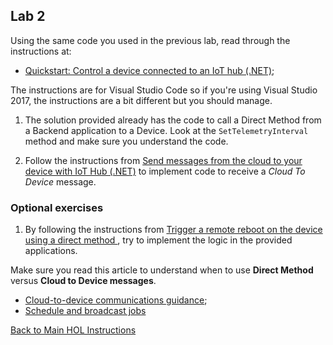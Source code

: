 ## Lab 2

Using the same code you used in the previous lab, read through the instructions at:
- [Quickstart: Control a device connected to an IoT hub (.NET)](https://docs.microsoft.com/en-us/azure/iot-hub/quickstart-control-device-dotnet);

The instructions are for Visual Studio Code so if you're using Visual Studio 2017, the instructions are a bit different but you should manage.

1) The solution provided already has the code to call a Direct Method from a Backend application to a Device. Look at the `SetTelemetryInterval` method and make sure you understand the code.

2) Follow the instructions from [Send messages from the cloud to your device with IoT Hub (.NET)](https://docs.microsoft.com/en-us/azure/iot-hub/iot-hub-csharp-csharp-c2d) to implement code to receive a *Cloud To Device* message.

### Optional exercises
1) By following the instructions from [Trigger a remote reboot on the device using a direct method
](https://docs.microsoft.com/en-us/azure/iot-hub/iot-hub-csharp-csharp-device-management-get-started#trigger-a-remote-reboot-on-the-device-using-a-direct-method), try to implement the logic in the provided applications.


Make sure you read this article to understand when to use **Direct Method** versus **Cloud to Device messages**.
- [Cloud-to-device communications guidance](https://docs.microsoft.com/en-ca/azure/iot-hub/iot-hub-devguide-c2d-guidance);
- [Schedule and broadcast jobs](https://docs.microsoft.com/en-us/azure/iot-hub/iot-hub-csharp-csharp-schedule-jobs)


[Back to Main HOL Instructions](/README.md)